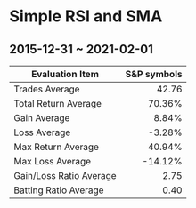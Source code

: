 # Simple RSI and SMA
## 2015-12-31 ~ 2021-02-01
| Evaluation Item         | S&P symbols  |
| ----------------------- | ------------:|
| Trades Average          | 42.76        |
| Total Return Average    | 70.36%       |
| Gain Average            | 8.84%        |
| Loss Average            | -3.28%       |
| Max Return Average      | 40.94%       |
| Max Loss Average        | -14.12%      |
| Gain/Loss Ratio Average | 2.75         |
| Batting Ratio Average   | 0.40         |